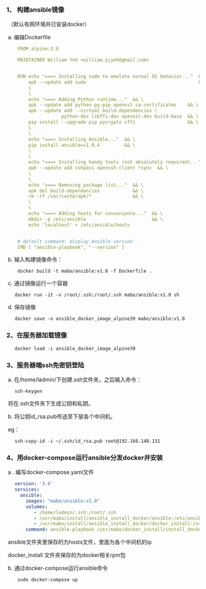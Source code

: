 ### 1、 构建ansible镜像

​       （默认有网环境并已安装docker）

​          a.  编辑Dockerfile

```yaml
    FROM alpine:3.9

    MAINTAINER William Yeh <william.pjyeh@gmail.com>


    RUN echo "===> Installing sudo to emulate normal OS behavior..."  && \
        apk --update add sudo                                         && \
        \
        \
        echo "===> Adding Python runtime..."  && \
        apk --update add python py-pip openssl ca-certificates    && \
        apk --update add --virtual build-dependencies \
                    python-dev libffi-dev openssl-dev build-base  && \
        pip install --upgrade pip pycrypto cffi                   && \
        \
        \
        echo "===> Installing Ansible..."  && \
        pip install ansible==1.9.4         && \
        \
        \
        echo "===> Installing handy tools (not absolutely required)..."  && \
        apk --update add sshpass openssh-client rsync  && \
        \
        \
        echo "===> Removing package list..."  && \
        apk del build-dependencies            && \
        rm -rf /var/cache/apk/*               && \
        \
        \
        echo "===> Adding hosts for convenience..."  && \
        mkdir -p /etc/ansible                        && \
        echo 'localhost' > /etc/ansible/hosts


    # default command: display Ansible version
    CMD [ "ansible-playbook", "--version" ]

```

​        b. 输入构建镜像命令：

```shell
	docker build -t mabo/ansible:v1.0 -f Dockerfile .
```

​        c. 通过镜像运行一个容器

```shell
   docker run -it -v /root/.ssh:/root/.ssh mabo/ansible:v1.0 sh
```

​        d. 保存镜像

```shell
   docker save -o ansible_docker_image_alpine39 mabo/ansible:v1.0
```

### 2、在服务器加载镜像

```shell
   docker load -i ansible_docker_image_alpine39
```

### 3、服务器端ssh免密钥登陆

​      a. 在/home/ladmin/下创建.ssh文件夹，之后输入命令：

```
   ssh-keygen
```

​      将在.ssh文件夹下生成公钥和私钥。

​      b. 将公钥id_rsa.pub传送至下层各个中间机。

​     eg：

```shell
   ssh-copy-id -i ~/.ssh/id_rsa.pub root@192.168.140.131
```

### 4、用docker-compose运行ansible分发docker并安装

​      a . 编写docker-compose.yaml文件

```yaml
   version: '3.6'
   services:
     ansible:
       images: "mabo/ansible:v1.0"
       volumes:
          - /home/ladmin/.ssh:/root/.ssh
          - /usr/mabo/install/ansible_install_docker/ansible:/etc/ansible
          - /usr/mabo/install/ansible_install_docker/docker_install:/usr/mabo/
       command: ansible-playbook /usr/mabo/docker_install/install_docker.yml      
```

​      ansible文件夹里保存的为hosts文件，里面为各个中间机的ip

​      docker_install 文件夹保存的为docker相关rpm包    

​       b.  通过docker-compose运行ansible命令

```shell
    sudo docker-compose up
```

